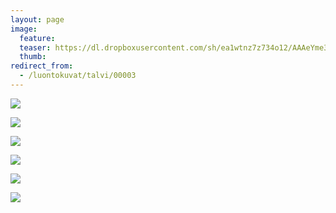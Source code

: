 ```yaml
---
layout: page
image:
  feature:
  teaser: https://dl.dropboxusercontent.com/sh/ea1wtnz7z734o12/AAAeYme32fSkxj7rAFGujsfKa/luontokuvat/talvi/IMG_0605-245px.jpg
  thumb:
redirect_from:
  - /luontokuvat/talvi/00003
---
```


[![](https://dl.dropboxusercontent.com/sh/ea1wtnz7z734o12/AABPUaRbnbTZ4JjtAI7sVt4ga/luontokuvat/talvi/IMG_0604-800px.jpg)](https://dl.dropboxusercontent.com/sh/ea1wtnz7z734o12/AACE5vedD1KYdT8xgoqzRrJqa/luontokuvat/talvi/IMG_0604.jpg)

[![](https://dl.dropboxusercontent.com/sh/ea1wtnz7z734o12/AADZLEVFAnfx8T5Br0Yi9P6xa/luontokuvat/talvi/IMG_0603-800px.jpg)](https://dl.dropboxusercontent.com/sh/ea1wtnz7z734o12/AACtP2e07XqlrdOdorDqx5twa/luontokuvat/talvi/IMG_0603.jpg)

[![](https://dl.dropboxusercontent.com/sh/ea1wtnz7z734o12/AAAYsH4s3ykQeyh7YGUjNZswa/luontokuvat/talvi/IMG_0608-800px.jpg)](https://dl.dropboxusercontent.com/sh/ea1wtnz7z734o12/AACKdQdvKULECz0nwkqJM93ja/luontokuvat/talvi/IMG_0608.jpg)

[![](https://dl.dropboxusercontent.com/sh/ea1wtnz7z734o12/AAAVKHqPHtY4IYiVTGzHe-KEa/luontokuvat/talvi/IMG_0605-800px.jpg)](https://dl.dropboxusercontent.com/sh/ea1wtnz7z734o12/AAB8cPAkjauWL4THAapyaw1Pa/luontokuvat/talvi/IMG_0605.jpg)

[![](https://dl.dropboxusercontent.com/sh/ea1wtnz7z734o12/AABIWiIrYpEZlg8cE3QOEblya/luontokuvat/talvi/IMG_0610-800px.jpg)](https://dl.dropboxusercontent.com/sh/ea1wtnz7z734o12/AABx0dSQNgRrXQsjI1j00BV0a/luontokuvat/talvi/IMG_0610.jpg)

[![](https://dl.dropboxusercontent.com/sh/ea1wtnz7z734o12/AAB0B7iqFGz1dZii66YY94VOa/luontokuvat/talvi/IMG_0607-800px.jpg)](https://dl.dropboxusercontent.com/sh/ea1wtnz7z734o12/AAC-de5g0-78GCbNsJU0gC4na/luontokuvat/talvi/IMG_0607.jpg)
